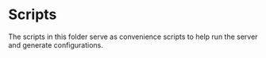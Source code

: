 # Scripts

The scripts in this folder serve as convenience scripts to help run the server and generate configurations.
